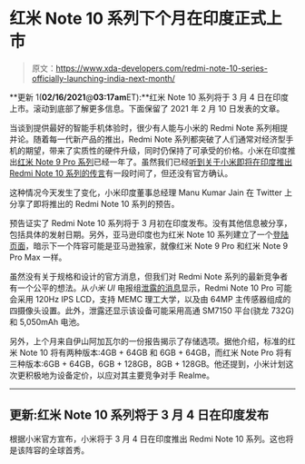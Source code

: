 # 红米 Note 10 系列下个月在印度正式上市

> 原文：<https://www.xda-developers.com/redmi-note-10-series-officially-launching-india-next-month/>

**更新 1(****02/16/2021****@****03:17am****ET):**红米 Note 10 系列将于 3 月 4 日在印度上市。滚动到底部了解更多信息。下面保留了 2021 年 2 月 10 日发表的文章。

当谈到提供最好的智能手机体验时，很少有人能与小米的 Redmi Note 系列相提并论。随着每一代新产品的推出，Redmi Note 系列都突破了人们通常对经济型手机的期望，带来了实质性的硬件升级，同时仍保持了可承受的价格。小米在印度推出[红米 Note 9 Pro 系列](https://www.xda-developers.com/xiaomi-redmi-note-9-pro-max-snapdragon-720g-33w-fast-charging/)已经一年了。虽然我们已经[听到关于小米即将在印度推出 Redmi Note 10 系列的传言](https://www.xda-developers.com/xiaomi-redmi-note-10-4g-spotted-tenaa-china/)有一段时间了，但还没有官方确认。

这种情况今天发生了变化，小米印度董事总经理 Manu Kumar Jain 在 Twitter 上分享了即将推出的 Redmi Note 10 系列的预告。

预告证实了 Redmi Note 10 系列将于 3 月初在印度发布。没有其他信息被分享，包括具体的发射日期。另外，亚马逊印度也为红米 Note 10 系列建立了一个[登陆页面](https://www.amazon.in/b?tag=xdaportalin-21)，暗示下一个阵容可能是亚马逊独家，就像红米 Note 9 Pro 和红米 Note 9 Pro Max 一样。

虽然没有关于规格和设计的官方消息，但我们对 Redmi Note 系列的最新竞争者有一个公平的想法。从*小米 UI* 电报组[泄露的消息](https://www.xda-developers.com/redmi-note-10-pro-leak-hints-another-mid-range-snapdragon-7-series-phone/)显示，Redmi Note 10 Pro 可能会采用 120Hz IPS LCD，支持 MEMC 理工大学，以及由 64MP 主传感器组成的四摄像头设置。此外，泄露还显示该设备可能采用高通 SM7150 平台(骁龙 732G)和 5,050mAh 电池。

另外，上个月来自伊山阿加瓦尔的一份报告揭示了存储选项。据他介绍，标准的红米 Note 10 将有两种版本:4GB + 64GB 和 6GB + 64GB，而红米 Note Pro 将有三种版本:6GB + 64GB，6GB + 128GB，8GB + 128GB。他还提到，小米计划这次更积极地为设备定价，以应对其主要竞争对手 Realme。

* * *

## 更新:红米 Note 10 系列将于 3 月 4 日在印度发布

根据小米官方宣布，小米将于 3 月 4 日在印度推出 Redmi Note 10 系列。这也将是该阵容的全球首秀。